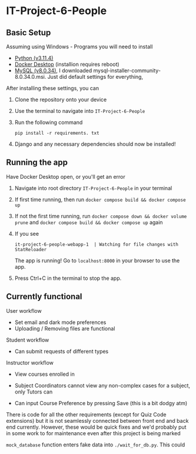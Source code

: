 # IT-Project-6-People

## Basic Setup

Assuming using Windows - Programs you will need to install

- [Python (v3.11.4)](https://www.python.org/downloads/windows)
- [Docker Desktop](https://www.docker.com/products/docker-desktop/) (installion requires reboot)
- [MySQL (v8.0.34)](https://dev.mysql.com/downloads/installer/), I downloaded mysql-installer-community-8.0.34.0.msi. Just did default settings for everything, 

After installing these settings, you can

1. Clone the repository onto your device

2. Use the terminal to navigate into ```IT-Project-6-People```

3. Run the following command

    ```pip install -r requirements. txt```

4. Django and any necessary dependencies should now be installed!


## Running the app

Have Docker Desktop open, or you'll get an error

1. Navigate into root directory ```IT-Project-6-People``` in your terminal 

2. If first time running, then run ```docker compose build && docker compose up```

3. If not the first time running, run ```docker compose down && docker volume prune``` and ```docker compose build && docker compose up``` again

4. If you see

    ```it-project-6-people-webapp-1  | Watching for file changes with StatReloader```

    The app is running! Go to ```localhost:8000``` in your browser to use the app.

5. Press Ctrl+C in the terminal to stop the app.


## Currently functional

User workflow

- Set email and dark mode preferences
- Uploading / Removing files are functional

Student workflow

- Can submit requests of different types 

Instructor workflow

- View courses enrolled in

- Subject Coordinators cannot view any non-complex cases for a subject, only Tutors can

- Can input Course Preference by pressing Save (this is a bit dodgy atm)



There is code for all the other requirements (except for Quiz Code extensions) but it is not seamlessly connected between front end and back end currently. However, these would be quick fixes and we'd probably put in some work to for maintenance even after this project is being marked

```mock_database``` function enters fake data into ```./wait_for_db.py```. This could 


